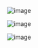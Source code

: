 ![image](https://github.com/illhanunjung/CakePage/assets/144203058/a77e8782-5f13-4ddd-a450-46cbf8d6f628)
  
![image](https://github.com/illhanunjung/CakePage/assets/144203058/0d1f0a9c-24cd-4243-905c-563105b46f55)
  
![image](https://github.com/illhanunjung/CakePage/assets/144203058/e0e7b6b0-b509-45bc-b3d4-d8ec13fe91c6)

 
